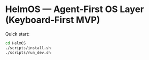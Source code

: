 # HelmOS — Agent‑First OS Layer (Keyboard‑First MVP)

Quick start:
```bash
cd HelmOS
./scripts/install.sh
./scripts/run_dev.sh
```
